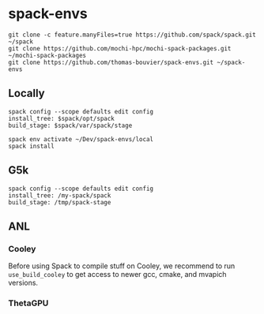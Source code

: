 # spack-envs

```
git clone -c feature.manyFiles=true https://github.com/spack/spack.git ~/spack
git clone https://github.com/mochi-hpc/mochi-spack-packages.git ~/mochi-spack-packages
git clone https://github.com/thomas-bouvier/spack-envs.git ~/spack-envs
```

## Locally

```console
spack config --scope defaults edit config
install_tree: $spack/opt/spack
build_stage: $spack/var/spack/stage

spack env activate ~/Dev/spack-envs/local
spack install
```

## G5k

```console
spack config --scope defaults edit config
install_tree: /my-spack/spack
build_stage: /tmp/spack-stage
```

## ANL

### Cooley

Before using Spack to compile stuff on Cooley, we recommend to run `use_build_cooley` to get access to newer gcc, cmake, and mvapich versions.

### ThetaGPU